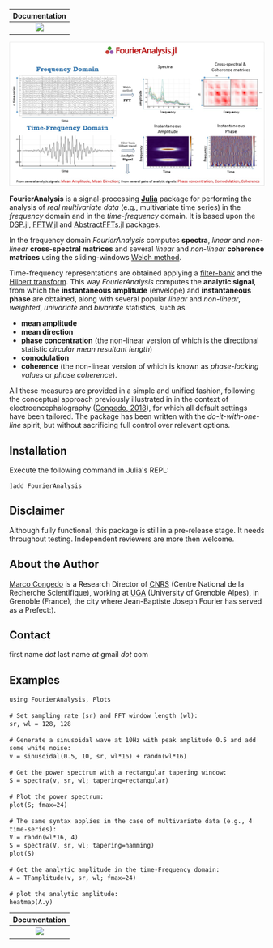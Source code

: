 | **Documentation**  | 
|:---------------------------------------:|
| [![](https://img.shields.io/badge/docs-stable-blue.svg)](https://Marco-Congedo.github.io/FourierAnalysis.jl/stable) |

![](/docs/src/assets/Fig1.jpg)

**FourierAnalysis** is a signal-processing [**Julia**](https://julialang.org/) package for
performing the analysis of *real multivariate data* (e.g., multivariate time series)
in the *frequency* domain and in the *time-frequency* domain. It is based upon the
[DSP.jl](https://github.com/JuliaDSP/DSP.jl), [FFTW.jl](https://github.com/JuliaMath/FFTW.jl) and [AbstractFFTs.jl](https://github.com/JuliaMath/AbstractFFTs.jl) packages.

In the frequency domain *FourierAnalysis* computes **spectra**, *linear* and
*non-linear* **cross-spectral matrices** and several *linear* and *non-linear* **coherence matrices** using the sliding-windows [Welch method](https://en.wikipedia.org/wiki/Welch%27s_method).

Time-frequency representations are obtained applying a
[filter-bank](https://en.wikipedia.org/wiki/Filter_bank) and the
[Hilbert transform](https://en.wikipedia.org/wiki/Hilbert_transform).
This way *FourierAnalysis* computes the **analytic signal**, from which the **instantaneous amplitude** (envelope) and **instantaneous phase** are obtained, along with several popular *linear* and *non-linear*, *weighted*, *univariate* and *bivariate* statistics, such as
- **mean amplitude** 
- **mean direction** 
- **phase concentration** (the non-linear version of which is the directional statistic *circular mean resultant length*)
- **comodulation**
- **coherence** (the non-linear version of which is known as *phase-locking values* or *phase coherence*).

All these measures are provided in a simple and unified fashion, following the conceptual approach previously illustrated in
in the context of electroencephalography ([Congedo, 2018](https://hal.archives-ouvertes.fr/hal-01868538v2/document)), for which all default settings have been tailored. The package has been written with the *do-it-with-one-line* spirit, but without sacrificing full control over relevant options.

## Installation

Execute the following command in Julia's REPL:

    ]add FourierAnalysis

## Disclaimer

Although fully functional, this package is still in a pre-release stage. It needs throughout testing.
Independent reviewers are more then welcome.

## About the Author

[Marco Congedo](https://sites.google.com/site/marcocongedo) is
a Research Director of [CNRS](http://www.cnrs.fr/en) (Centre National de la Recherche Scientifique), working at [UGA](https://www.univ-grenoble-alpes.fr/english/) (University of Grenoble Alpes), in Grenoble (France), the city where Jean-Baptiste Joseph Fourier has served as a Prefect:).

## Contact 
first name *dot* last name *at* gmail *dot* com

## Examples
```
using FourierAnalysis, Plots

# Set sampling rate (sr) and FFT window length (wl):
sr, wl = 128, 128

# Generate a sinusoidal wave at 10Hz with peak amplitude 0.5 and add some white noise:
v = sinusoidal(0.5, 10, sr, wl*16) + randn(wl*16)

# Get the power spectrum with a rectangular tapering window:
S = spectra(v, sr, wl; tapering=rectangular)

# Plot the power spectrum:
plot(S; fmax=24)

# The same syntax applies in the case of multivariate data (e.g., 4 time-series):
V = randn(wl*16, 4)
S = spectra(V, sr, wl; tapering=hamming)
plot(S)

# Get the analytic amplitude in the time-Frequency domain:
A = TFamplitude(v, sr, wl; fmax=24)

# plot the analytic amplitude:
heatmap(A.y)

```

| **Documentation**  | 
|:---------------------------------------:|
| [![](https://img.shields.io/badge/docs-stable-blue.svg)](https://Marco-Congedo.github.io/FourierAnalysis.jl/stable) |
